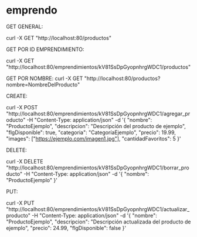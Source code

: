 # emprendo


GET GENERAL:

curl -X GET "http://localhost:80/productos"


GET POR ID EMPRENDIMIENTO:

curl -X GET "http://localhost:80/emprendimientos/kV81SsDpGyopnhrgWDC1/productos"

GET POR NOMBRE: 
curl -X GET "http://localhost:80/productos?nombre=NombreDelProducto"


CREATE:

curl -X POST "http://localhost:80/emprendimientos/kV81SsDpGyopnhrgWDC1/agregar_producto" -H "Content-Type: application/json" -d '{
  "nombre": "ProductoEjemplo",
  "descripcion": "Descripción del producto de ejemplo",
  "flgDisponible": true,
  "categoria": "CategoríaEjemplo",
  "precio": 19.99,
  "images": ["https://ejemplo.com/imagen1.jpg"],
  "cantidadFavoritos": 5
}'

DELETE:

curl -X DELETE "http://localhost:80/emprendimientos/kV81SsDpGyopnhrgWDC1/borrar_producto" -H "Content-Type: application/json" -d '{
  "nombre": "ProductoEjemplo"
}'

PUT:

curl -X PUT "http://localhost:80/emprendimientos/kV81SsDpGyopnhrgWDC1/actualizar_producto" -H "Content-Type: application/json" -d '{
  "nombre": "ProductoEjemplo",
  "descripcion": "Descripción actualizada del producto de ejemplo",
  "precio": 24.99,
  "flgDisponible": false
}'
